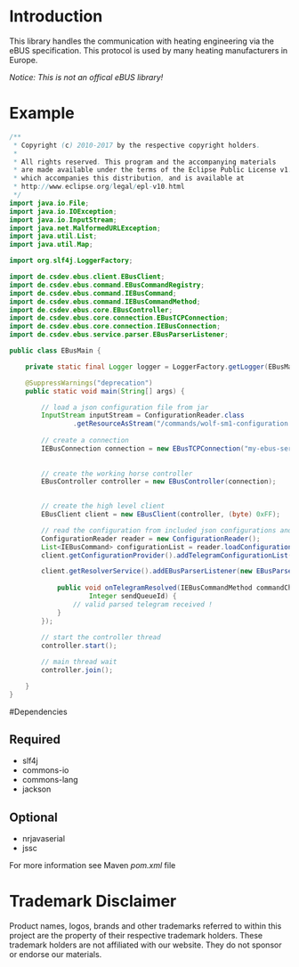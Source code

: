 # Introduction

This library handles the communication with heating engineering via the eBUS specification. This protocol is used by many heating manufacturers in Europe.

_Notice: This is not an offical eBUS library!_

# Example

```java
/**
 * Copyright (c) 2010-2017 by the respective copyright holders.
 *
 * All rights reserved. This program and the accompanying materials
 * are made available under the terms of the Eclipse Public License v1.0
 * which accompanies this distribution, and is available at
 * http://www.eclipse.org/legal/epl-v10.html
 */
import java.io.File;
import java.io.IOException;
import java.io.InputStream;
import java.net.MalformedURLException;
import java.util.List;
import java.util.Map;

import org.slf4j.LoggerFactory;

import de.csdev.ebus.client.EBusClient;
import de.csdev.ebus.command.EBusCommandRegistry;
import de.csdev.ebus.command.IEBusCommand;
import de.csdev.ebus.command.IEBusCommandMethod;
import de.csdev.ebus.core.EBusController;
import de.csdev.ebus.core.connection.EBusTCPConnection;
import de.csdev.ebus.core.connection.IEBusConnection;
import de.csdev.ebus.service.parser.EBusParserListener;

public class EBusMain {

    private static final Logger logger = LoggerFactory.getLogger(EBusMain.class);

    @SuppressWarnings("deprecation")
    public static void main(String[] args) {

        // load a json configuration file from jar
        InputStream inputStream = ConfigurationReader.class
                .getResourceAsStream("/commands/wolf-sm1-configuration.json");
        
        // create a connection
        IEBusConnection connection = new EBusTCPConnection("my-ebus-server", 8000);
        
        
        // create the working horse controller
        EBusController controller = new EBusController(connection);

        
        // create the high level client
        EBusClient client = new EBusClient(controller, (byte) 0xFF);

        // read the configuration from included json configurations and add it to the provider
        ConfigurationReader reader = new ConfigurationReader();
        List<IEBusCommand> configurationList = reader.loadConfiguration(inputStream);
        client.getConfigurationProvider().addTelegramConfigurationList(configurationList);

        client.getResolverService().addEBusParserListener(new EBusParserListener() {
            
            public void onTelegramResolved(IEBusCommandMethod commandChannel, Map<String, Object> result, byte[] receivedData,
                    Integer sendQueueId) {
                // valid parsed telegram received !
            }
        });
        
        // start the controller thread
        controller.start();

        // main thread wait
        controller.join();

    }
}
```

#Dependencies

## Required

* slf4j
* commons-io
* commons-lang
* jackson

## Optional

* nrjavaserial
* jssc

For more information see Maven _pom.xml_ file

# Trademark Disclaimer

Product names, logos, brands and other trademarks referred to within this project are the property of their respective trademark holders. These trademark holders are not affiliated with our website. They do not sponsor or endorse our materials.

